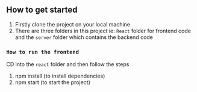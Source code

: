 ## How to get started

1. Firstly clone the project on your local machine
2. There are three folders in this project ie: `React` folder for frontend code and the `server` folder which contains the backend code 

### `How to run the frontend`

CD into the `react` folder and then follow the steps

1. npm install (to install dependencies)
2. npm start (to start the project)



